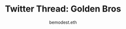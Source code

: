 ---
layout: post
title:  "Twitter Thread: Golden Bros"
author: "bemodest.eth"
categories: threads
tags: [gamimg, threads]
image: ../assets/img/0525_1.png
link: 'https://twitter.com/BeModestDotEth/status/1529152042039537665'
---